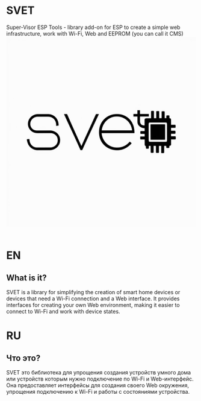 # SVET
Super-Visor ESP Tools - library add-on for ESP to create a simple web infrastructure, work with Wi-Fi, Web and EEPROM (you can call it CMS)
![logotype](https://github.com/Lisoveliy/SVET/blob/master/logo.png?raw=true)
<img>
# EN

## What is it?

SVET is a library for simplifying the creation of smart home devices or devices that need a Wi-Fi connection and a Web interface. It provides interfaces for creating your own Web environment, making it easier to connect to Wi-Fi and work with device states.

# RU

## Что это?

SVET это библиотека для упрощения создания устройств умного дома или устройств которым нужно подключение по Wi-Fi и Web-интерфейс. Она предоставляет интерфейсы для создания своего Web окружения, упрощения подключению к Wi-Fi и работы с состояниями устройства.
